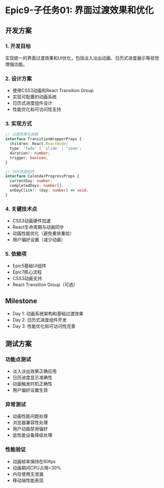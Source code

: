 # Epic9-子任务01: 界面过渡效果和优化

## 开发方案

### 1. 开发目标
实现统一的界面过渡效果和UI优化，包括淡入淡出动画、日历式进度展示等视觉增强功能。

### 2. 设计方案
- 使用CSS3动画和React Transition Group
- 实现可配置的动画系统
- 日历式进度组件设计
- 性能优化和可访问性支持

### 3. 实现方式
```typescript
// 过渡效果包装器
interface TransitionWrapperProps {
  children: React.ReactNode;
  type: 'fade' | 'slide' | 'zoom';
  duration?: number;
  trigger: boolean;
}

// 日历进度组件
interface CalendarProgressProps {
  currentDay: number;
  completedDays: number[];
  onDayClick?: (day: number) => void;
}
```

### 4. 关键技术点
- CSS3动画硬件加速
- React生命周期与动画同步
- 动画性能优化（避免重排重绘）
- 用户偏好设置（减少动画）

### 5. 依赖项
- Epic5基础UI组件
- Epic7核心流程
- CSS3动画支持
- React Transition Group（可选）

## Milestone

- Day 1: 动画系统架构和基础过渡效果
- Day 2: 日历式进度组件开发
- Day 3: 性能优化和可访问性完善

## 测试方案

### 功能点测试
- 淡入淡出效果正确应用
- 日历进度显示准确性
- 动画触发时机正确性
- 用户偏好设置生效

### 异常测试
- 动画性能问题处理
- 浏览器兼容性处理
- 用户动画禁用偏好
- 低性能设备降级处理

### 性能验证
- 动画帧率保持在60fps
- 动画期间CPU占用<30%
- 内存使用无泄漏
- 移动端性能表现